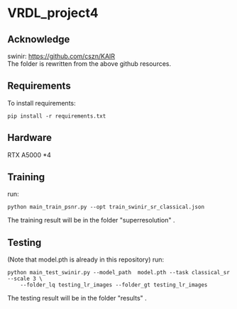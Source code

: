 # VRDL_project4


## Acknowledge

swinir: https://github.com/cszn/KAIR  
The folder is rewritten from the above github resources.


## Requirements

To install requirements:

```setup
pip install -r requirements.txt
```

## Hardware

RTX A5000 *4


## Training
run:

```
python main_train_psnr.py --opt train_swinir_sr_classical.json
```
The training result will be in the folder "superresolution" .

## Testing
(Note that model.pth is already in this repository)
run:

```
python main_test_swinir.py --model_path  model.pth --task classical_sr --scale 3 \
    --folder_lq testing_lr_images --folder_gt testing_lr_images
```
The testing result will be in the folder "results" .
